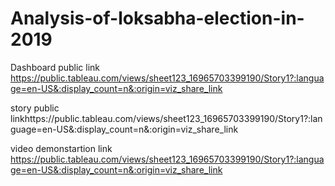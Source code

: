 # Analysis-of-loksabha-election-in-2019


Dashboard public link https://public.tableau.com/views/sheet123_16965703399190/Story1?:language=en-US&:display_count=n&:origin=viz_share_link

story public linkhttps://public.tableau.com/views/sheet123_16965703399190/Story1?:language=en-US&:display_count=n&:origin=viz_share_link

video demonstartion link https://public.tableau.com/views/sheet123_16965703399190/Story1?:language=en-US&:display_count=n&:origin=viz_share_link
